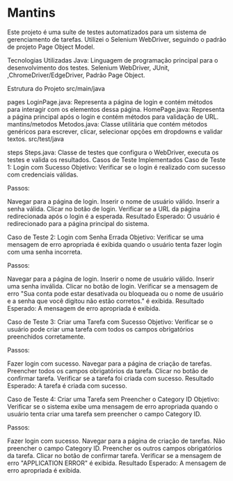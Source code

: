 # Mantins
Este projeto é uma suíte de testes automatizados para um sistema de gerenciamento de tarefas. Utilizei o Selenium WebDriver, seguindo o padrão de projeto Page Object Model.

Tecnologias Utilizadas
Java: Linguagem de programação principal para o desenvolvimento dos testes.
Selenium WebDriver, JUnit, ,ChromeDriver/EdgeDriver, Padrão Page Object.

Estrutura do Projeto
src/main/java

pages
LoginPage.java: Representa a página de login e contém métodos para interagir com os elementos dessa página.
HomePage.java: Representa a página principal após o login e contém métodos para validação de URL.
mantins/metodos
Metodos.java: Classe utilitária que contém métodos genéricos para escrever, clicar, selecionar opções em dropdowns e validar textos.
src/test/java

steps
Steps.java: Classe de testes que configura o WebDriver, executa os testes e valida os resultados.
Casos de Teste Implementados
Caso de Teste 1: Login com Sucesso
Objetivo: Verificar se o login é realizado com sucesso com credenciais válidas.

Passos:

Navegar para a página de login.
Inserir o nome de usuário válido.
Inserir a senha válida.
Clicar no botão de login.
Verificar se a URL da página redirecionada após o login é a esperada.
Resultado Esperado: O usuário é redirecionado para a página principal do sistema.

Caso de Teste 2: Login com Senha Errada
Objetivo: Verificar se uma mensagem de erro apropriada é exibida quando o usuário tenta fazer login com uma senha incorreta.

Passos:

Navegar para a página de login.
Inserir o nome de usuário válido.
Inserir uma senha inválida.
Clicar no botão de login.
Verificar se a mensagem de erro "Sua conta pode estar desativada ou bloqueada ou o nome de usuário e a senha que você digitou não estão corretos." é exibida.
Resultado Esperado: A mensagem de erro apropriada é exibida.

Caso de Teste 3: Criar uma Tarefa com Sucesso
Objetivo: Verificar se o usuário pode criar uma tarefa com todos os campos obrigatórios preenchidos corretamente.

Passos:

Fazer login com sucesso.
Navegar para a página de criação de tarefas.
Preencher todos os campos obrigatórios da tarefa.
Clicar no botão de confirmar tarefa.
Verificar se a tarefa foi criada com sucesso.
Resultado Esperado: A tarefa é criada com sucesso.

Caso de Teste 4: Criar uma Tarefa sem Preencher o Category ID
Objetivo: Verificar se o sistema exibe uma mensagem de erro apropriada quando o usuário tenta criar uma tarefa sem preencher o campo Category ID.

Passos:

Fazer login com sucesso.
Navegar para a página de criação de tarefas.
Não preencher o campo Category ID.
Preencher os outros campos obrigatórios da tarefa.
Clicar no botão de confirmar tarefa.
Verificar se a mensagem de erro "APPLICATION ERROR" é exibida.
Resultado Esperado: A mensagem de erro apropriada é exibida.
